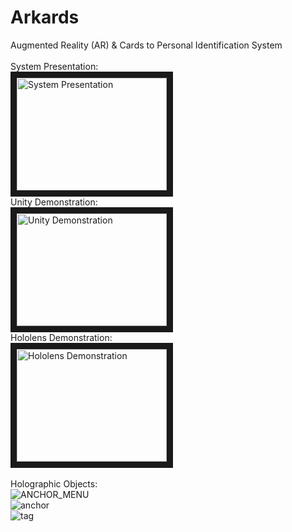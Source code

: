 # Arkards
Augmented Reality (AR) & Cards to Personal Identification System <br /><br />
System Presentation:<br />
<a href="http://www.youtube.com/watch?feature=player_embedded&v=CYcU7aWsUSo
" target="_blank"><img src="http://img.youtube.com/vi/CYcU7aWsUSo/0.jpg" 
alt="System Presentation" width="240" height="180" border="10" /></a><br />
Unity Demonstration:<br />
<a href="http://www.youtube.com/watch?feature=player_embedded&v=QhucAWuUO3E
" target="_blank"><img src="http://img.youtube.com/vi/QhucAWuUO3E/0.jpg" 
alt="Unity Demonstration" width="240" height="180" border="10" /></a><br />
Hololens Demonstration:<br />
<a href="http://www.youtube.com/watch?feature=player_embedded&v=kwWYvhiN-pE
" target="_blank"><img src="http://img.youtube.com/vi/kwWYvhiN-pE/0.jpg" 
alt="Hololens Demonstration" width="240" height="180" border="10" /></a><br /><br />
Holographic Objects:<br />
![ANCHOR_MENU](https://user-images.githubusercontent.com/72231302/119742590-20b30480-be56-11eb-88b6-067c9f0aea62.png) <br />
![anchor](https://user-images.githubusercontent.com/72231302/119719426-c35b8b00-be36-11eb-8941-3d96c222d649.png)<br />
![tag](https://user-images.githubusercontent.com/72231302/119719455-c8b8d580-be36-11eb-9b1d-abda2d25df97.png)

